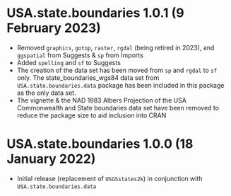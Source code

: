 # USA.state.boundaries 1.0.1 (9 February 2023)

* Removed `graphics`, `gotop`, `raster`, `rgdal` (being retired in 2023), and `ggspatial` from Suggests & `sp` from Imports
* Added `spelling` and `sf` to Suggests
* The creation of the data set has been moved from `sp` and `rgdal` to `sf` only. The state_boundaries_wgs84 data set from `USA.state.boundaries.data` package has been included in this package as the only data set.
* The vignette & the NAD 1983 Albers Projection of the USA Commonwealth and State boundaries data set have been removed to reduce the package size to aid inclusion into CRAN


# USA.state.boundaries 1.0.0 (18 January 2022)

* Initial release (replacement of `USGSstates2k`) in conjunction with `USA.state.boundaries.data`
